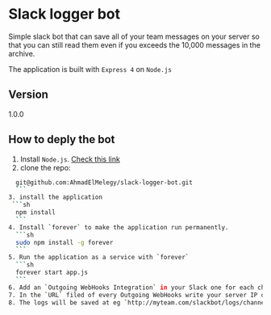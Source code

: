 # Slack logger bot

Simple slack bot that can save all of your team messages on your server so that you can still read them even if you exceeds the 10,000 messages in the archive.

The application is built with `Express 4` on `Node.js`

## Version
1.0.0

## How to deply the bot
1. Install `Node.js`. [Check this link](https://github.com/joyent/node/wiki/Installing-Node.js-via-package-manager)
2. clone the repo:
  ```sh
    git@github.com:AhmadElMelegy/slack-logger-bot.git
    ```
3. install the application
   ```sh
    npm install
    ```
4. Install `forever` to make the application run permanently.
    ```sh
    sudo npm install -g forever
    ```
5. Run the application as a service with `forever`
    ```sh
    forever start app.js
    ```
6. Add an `Outgoing WebHooks Integration` in your Slack one for each channel [form here](http://slack.com/services/new)
7. In the `URL` filed of every Outgoing WebHooks write your server IP or your domain name followed by port number `3000` and `logbot` route. for example: `http://myteam.com:3000/logbot`
8. The logs will be saved at eg `http://myteam.com/slackbot/logs/channel_name.txt`
